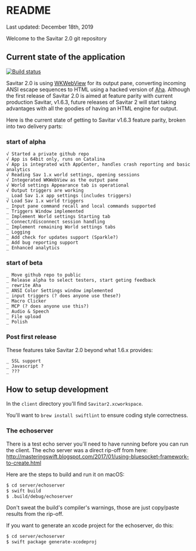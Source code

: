 # README #

Last updated: December 18th, 2019

Welcome to the Savitar 2.0 git repository

## Current state of the application

[![Build status](https://build.appcenter.ms/v0.1/apps/eab29aae-547c-410b-a125-2ac600f31778/branches/master/badge)](https://appcenter.ms)

Savitar 2.0 is using [WKWebView](https://developer.apple.com/documentation/webkit/wkwebview) for its output pane, converting incoming ANSI escape sequences to HTML using a hacked version of [Aha](https://github.com/theZiz/aha). Although the first release of Savitar 2.0 is aimed at feature parity with current production Savitar, v1.6.3, future releases of Savitar 2 will start taking advantages with all the goodies of having an HTML engine for output.

Here is the current state of getting to Savitar v1.6.3 feature parity, broken into two delivery parts:

### start of alpha

```
√ Started a private github repo
√ App is 64bit only, runs on Catalina
√ App is integrated with AppCenter, handles crash reporting and basic analytics
√ Reading Sav 1.x world settings, opening sessions
√ Integerated WKWebView as the output pane
√ World settings Appearance tab is operational
√ Output triggers are working
_ Load Sav 1.x app settings (includes triggers)
√ Load Sav 1.x world triggers
_ Input pane command recall and local commands supported
_ Triggers Window implemented
_ Implement World settings Starting tab
_ Connect/disconnect session handling
_ Implement remaining World settings tabs
_ Logging
_ Add check for updates support (Sparkle?)
_ Add bug reporting support
_ Enhanced analytics
```

### start of beta

```
_ Move github repo to public
_ Release alpha to select testers, start geting feedback
_ rewrite Aha
_ ANSI Color Settings window implemented
_ input triggers (? does anyone use these?)
_ Macro Clicker
_ MCP (? does anyone use this?)
_ Audio & Speech
_ File upload
_ Polish
```

### Post first release

These features take Savitar 2.0 beyond what 1.6.x provides:

```
_ SSL support
_ Javascript ?
_ ???
```

## How to setup development ##

In the `client` directory you'll find `Savitar2.xcworkspace`. 

You'll want to `brew install swiftlint` to ensure coding style correctness.

### The echoserver

There is a test echo server you'll need to have running before you can run the client. The echo server was a direct rip-off from here:
http://masteringswift.blogspot.com/2017/01/using-bluesocket-framework-to-create.html

Here are the steps to build and run it on macOS:

```bash
$ cd server/echoserver
$ swift build
$ .build/debug/echoserver
```

Don't sweat the build's compiler's warnings, those are just copy/paste results from the rip-off.

If you want to generate an xcode project for the echoserver, do this:

```bash
$ cd server/echoserver
$ swift package generate-xcodeproj
```


